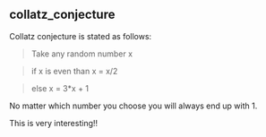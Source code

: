 ## collatz_conjecture 
Collatz conjecture is stated as follows:

> Take any random number x

> if x is even than x = x/2

> else x = 3*x + 1

No matter which number you choose you will always end up with 1.

This is very interesting!!
